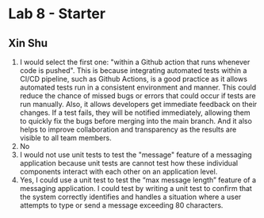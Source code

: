 # Lab 8 - Starter
## Xin Shu
1. I would select the first one: "within a Github action that runs whenever code is pushed". This is because integrating automated tests within a CI/CD pipeline, such as Github Actions, is a good practice as it allows automated tests run in a consistent environment and manner. This could reduce the chance of missed bugs or errors that could occur if tests are run manually. Also, it allows developers get immediate feedback on their changes. If a test fails, they will be notified immediately, allowing them to quickly fix the bugs before merging into the main branch. And it also helps to improve collaboration and transparency as the results are visible to all team members.
2. No
3. I would not use unit tests to test the "message" feature of a messaging application because unit tests are cannot test how these individual components interact with each other on an application level. 
4. Yes, I could use a unit test to test the “max message length” feature of a messaging application. I could test by writing a unit test to confirm that the system correctly identifies and handles a situation where a user attempts to type or send a message exceeding 80 characters.